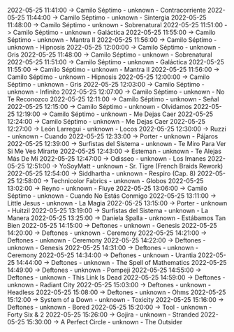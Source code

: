 2022-05-25 11:41:00 -> Camilo Séptimo - unknown - Contracorriente
2022-05-25 11:44:00 -> Camilo Séptimo - unknown - Sintergia
2022-05-25 11:48:00 -> Camilo Séptimo - unknown - Sobrenatural
2022-05-25 11:51:00 -> Camilo Séptimo - unknown - Galáctica
2022-05-25 11:55:00 -> Camilo Séptimo - unknown - Mantra II
2022-05-25 11:56:00 -> Camilo Séptimo - unknown - Hipnosis
2022-05-25 12:00:00 -> Camilo Séptimo - unknown - Gris
2022-05-25 11:48:00 -> Camilo Séptimo - unknown - Sobrenatural
2022-05-25 11:51:00 -> Camilo Séptimo - unknown - Galáctica
2022-05-25 11:55:00 -> Camilo Séptimo - unknown - Mantra II
2022-05-25 11:56:00 -> Camilo Séptimo - unknown - Hipnosis
2022-05-25 12:00:00 -> Camilo Séptimo - unknown - Gris
2022-05-25 12:03:00 -> Camilo Séptimo - unknown - Infinito
2022-05-25 12:07:00 -> Camilo Séptimo - unknown - No Te Reconozco
2022-05-25 12:11:00 -> Camilo Séptimo - unknown - Señal
2022-05-25 12:15:00 -> Camilo Séptimo - unknown - Olvidamos
2022-05-25 12:19:00 -> Camilo Séptimo - unknown - Me Dejas Caer
2022-05-25 12:24:00 -> Camilo Séptimo - unknown - Me Dejas Caer
2022-05-25 12:27:00 -> León Larregui - unknown - Locos
2022-05-25 12:30:00 -> Ruzzi - unknown - Cuando
2022-05-25 12:33:00 -> Porter - unknown - Pájaros
2022-05-25 12:39:00 -> Surfistas del Sistema - unknown - Te Miro Para Ver Si Me Ves Mirarte
2022-05-25 12:43:00 -> Esteman - unknown - Te Alejas Más De Mí
2022-05-25 12:47:00 -> Odisseo - unknown - Los Imanes
2022-05-25 12:51:00 -> YoSoyMatt - unknown - Sr. Tigre (French Braids Rework)
2022-05-25 12:54:00 -> Siddhartha - unknown - Respiro (Cap. 8)
2022-05-25 12:58:00 -> Technicolor Fabrics - unknown - Globos
2022-05-25 13:02:00 -> Reyno - unknown - Fluye
2022-05-25 13:06:00 -> Camilo Séptimo - unknown - Cuando No Estás Conmigo
2022-05-25 13:11:00 -> Little Jesus - unknown - La Magia
2022-05-25 13:15:00 -> Porter - unknown - Huitzil
2022-05-25 13:19:00 -> Surfistas del Sistema - unknown - La Manera
2022-05-25 13:25:00 -> Daniela Spalla - unknown - Estábamos Tan Bien
2022-05-25 14:15:00 -> Deftones - unknown - Genesis
2022-05-25 14:20:00 -> Deftones - unknown - Ceremony
2022-05-25 14:21:00 -> Deftones - unknown - Ceremony
2022-05-25 14:22:00 -> Deftones - unknown - Genesis
2022-05-25 14:31:00 -> Deftones - unknown - Ceremony
2022-05-25 14:34:00 -> Deftones - unknown - Urantia
2022-05-25 14:44:00 -> Deftones - unknown - The Spell of Mathematics
2022-05-25 14:49:00 -> Deftones - unknown - Pompeji
2022-05-25 14:55:00 -> Deftones - unknown - This Link Is Dead
2022-05-25 14:59:00 -> Deftones - unknown - Radiant City
2022-05-25 15:03:00 -> Deftones - unknown - Headless
2022-05-25 15:08:00 -> Deftones - unknown - Ohms
2022-05-25 15:12:00 -> System of a Down - unknown - Toxicity
2022-05-25 15:16:00 -> Deftones - unknown - Bored
2022-05-25 15:20:00 -> Tool - unknown - Forty Six & 2
2022-05-25 15:26:00 -> Gojira - unknown - Stranded
2022-05-25 15:30:00 -> A Perfect Circle - unknown - The Outsider
